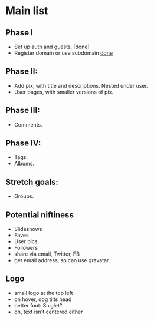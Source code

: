 Main list
=========
Phase I
-----
* Set up auth and guests. [done]
* Register domain or use subdomain [done](http://woofr.pronoiac.org/)

Phase II: 
-----
* Add pix, with title and descriptions. Nested under user. 
* User pages, with smaller versions of pix. 

Phase III: 
-----
* Comments.

Phase IV:
-----
* Tags. 
* Albums. 

Stretch goals:
-----
* Groups. 


Potential niftiness
-------------------
* Slideshows
* Faves
* User pics
* Followers
* share via email, Twitter, FB
* get email address, so can use gravatar

Logo
----
* small logo at the top left
* on hover, dog tilts head
* better font: Sniglet?
* oh, text isn't centered either

